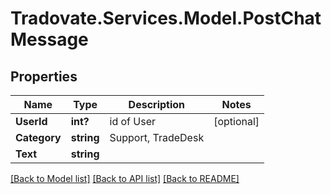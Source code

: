 # Tradovate.Services.Model.PostChatMessage
## Properties

Name | Type | Description | Notes
------------ | ------------- | ------------- | -------------
**UserId** | **int?** | id of User | [optional] 
**Category** | **string** | Support, TradeDesk | 
**Text** | **string** |  | 

[[Back to Model list]](../README.md#documentation-for-models) [[Back to API list]](../README.md#documentation-for-api-endpoints) [[Back to README]](../README.md)

